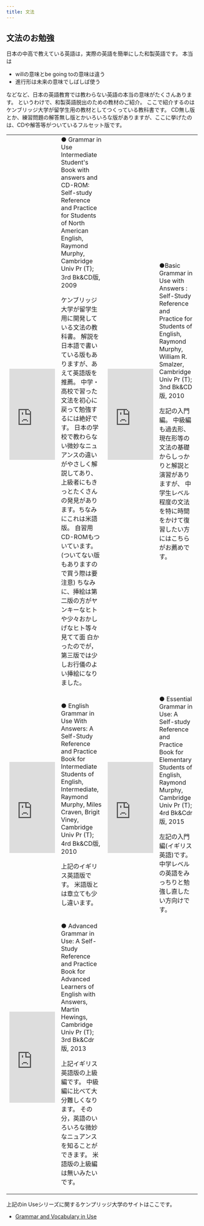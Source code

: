 ```yaml
---
title: 文法
---
```


## 文法のお勉強 

日本の中高で教えている英語は，実際の英語を簡単にした和製英語です。
本当は
- willの意味とbe going toの意味は違う
- 進行形は未来の意味でしばしば使う

などなど、日本の英語教育では教わらない英語の本当の意味がたくさんあります。
というわけで、和製英語脱出のための教材のご紹介。
ここで紹介するのはケンブリッジ大学が留学生用の教材としてつくっている教科書です。
CD無し版とか、練習問題の解答無し版とかいろいろな版がありますが、ここに挙げたのは、CDや解答等がついているフルセット版です。

<table>
<tr><td width=120 align=center>
<iframe src="http://rcm-jp.amazon.co.jp/e/cm?lt1=_blank&bc1=FFFFFF&IS2=1&bg1=FFFFFF&fc1=000000&lc1=0000
FF&t=tujp-22&o=9&p=8&l=as1&m=amazon&f=ifr&asins=0521734770" style="width:120px;height:240px;" scrolling
="no" marginwidth="0" marginheight="0" frameborder="0"></iframe>
</td><td width=400>
● Grammar in Use Intermediate Student's Book with answers and CD-ROM: Self-study Reference and Practice for Students of North American English,
Raymond Murphy, Cambridge Univ Pr (T); 3rd Bk&CD版, 2009
<p>
ケンブリッジ大学が留学生用に開発している文法の教科書。
解説を日本語で書いている版もありますが、あえて英語版を推薦。
中学・高校で習った文法を初心に戻って勉強するには絶好です。
日本の学校で教わらない微妙なニュアンスの違いがやさしく解説してあり、
上級者にもきっとたくさんの発見があります。ちなみにこれは米語版。
自習用CD-ROMもついています。(ついてない版もありますので買う際は要注意)
ちなみに、挿絵は第二版の方がヤンキーなヒトや少々おかしげなヒト等々見てて面
白かったのでが，第三版では少しお行儀のよい挿絵になりました。
</td>
<td width=120>
<iframe src="http://rcm-jp.amazon.co.jp/e/cm?t=tujp-22&o=9&p=8&l=as1&asins=0521626005&fc1=000000&IS2=1&
lt1=_blank&lc1=0000FF&bc1=FFFFFF&bg1=FFFFFF&f=ifr" style="width:120px;height:240px;" scrolling="no" mar
ginwidth="0" marginheight="0" frameborder="0"></iframe>
</td><td width=400>
●Basic Grammar in Use with Answers : Self-Study Reference and Practice for Students of English, 
Raymond Murphy, William R. Smalzer, Cambridge Univ Pr (T); 3nd Bk&CD版, 2010
<p>
左記の入門編。
中級編も過去形、現在形等の文法の基礎からしっかりと解説と演習がありますが、
中学生レベル程度の文法を特に時間をかけて復習したい方にはこちらがお薦めです。
</td></tr>
<tr><td width=120 align=center>
<iframe src="http://rcm-fe.amazon-adsystem.com/e/cm?lt1=_blank&bc1=000000&IS2=1&bg1=FFFFFF&fc1=000000&lc1=0000FF&t=tujp-22&o=9&p=8&l=as4&m=amazon&f=ifr&ref=ss_til&asins=052118939X" style="width:120px;height:240px;" scrolling="no" marginwidth="0" marginheight="0" frameborder="0"></iframe>
</td><td width=400>
● English Grammar in Use With Answers: A Self-Study Reference and Practice Book for Intermediate Students of English, Intermediate, 
Raymond Murphy, Miles Craven, Brigit Viney, Cambridge Univ Pr (T); 4rd Bk&CD版, 2010
<p>
上記のイギリス英語版です。
米語版とは章立ても少し違います。
</td><td width=120 align=center>
<iframe src="http://rcm-fe.amazon-adsystem.com/e/cm?lt1=_blank&bc1=000000&IS2=1&bg1=FFFFFF&fc1=000000&lc1=0000FF&t=tujp-22&o=9&p=8&l=as4&m=amazon&f=ifr&ref=ss_til&asins=1107480558" style="width:120px;height:240px;" scrolling="no" marginwidth="0" marginheight="0" frameborder="0"></iframe>
</td><td width=400>
● Essential Grammar in Use: A Self-study Reference and Practice Book for Elementary Students of English, 
Raymond Murphy, Cambridge Univ Pr (T); 4rd Bk&Cdr版, 2015
<p>
左記の入門編(イギリス英語)です。
中学レベルの英語をみっちりと勉強し直したい方向けです。
</td></tr>
<tr>
<td width=120 align=center>
<iframe src="http://rcm-fe.amazon-adsystem.com/e/cm?lt1=_blank&bc1=000000&IS2=1&bg1=FFFFFF&fc1=000000&lc1=0000FF&t=tujp-22&o=9&p=8&l=as4&m=amazon&f=ifr&ref=ss_til&asins=1107697387" style="width:120px;height:240px;" scrolling="no" marginwidth="0" marginheight="0" frameborder="0"></iframe>
</td><td width=400>
● Advanced Grammar in Use: A Self-Study Reference and Practice Book for Advanced Learners of English with Answers, 
Martin Hewings, Cambridge Univ Pr (T); 3rd Bk&Cdr版, 2013
<p>
上記イギリス英語版の上級編です。
中級編に比べて大分難しくなります。
その分，英語のいろいろな微妙なニュアンスを知ることができます。
米語版の上級編は無いみたいです。
</td>
<td></td>
<td width=400></td>
</tr>

</table>
<!---
<script type="text/javascript" src="http://www.assoc-amazon.jp/s/link-enhancer?tag=tujp-22&o=9">
</script>
<noscript>
    <img src="http://www.assoc-amazon.jp/s/noscript?tag=tujp-22" alt="" />
</noscript>
--->

上記のin Useシリーズに関するケンプリッジ大学のサイトはここです。
- [Grammar and Vocabulary in Use](http://www.cambridge.org/elt/catalogue/catalogue.asp?cid=43)


<script type="text/javascript"><!--
  amazon_ad_tag = "tujp-22";  amazon_ad_width = "728";  amazon_ad_height = "90";
  amazon_ad_logo = "hide";  amazon_ad_border = "hide";  amazon_color_border = "F
7F7F7";//--></script>
<script type="text/javascript" src="http://www.assoc-amazon.jp/s/ads.js"></scrip
t>